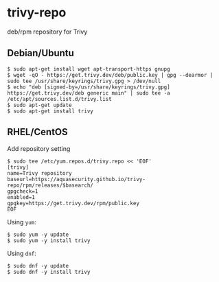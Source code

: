 # trivy-repo
deb/rpm repository for Trivy

## Debian/Ubuntu

```
$ sudo apt-get install wget apt-transport-https gnupg
$ wget -qO - https://get.trivy.dev/deb/public.key | gpg --dearmor | sudo tee /usr/share/keyrings/trivy.gpg > /dev/null
$ echo "deb [signed-by=/usr/share/keyrings/trivy.gpg] https://get.trivy.dev/deb generic main" | sudo tee -a /etc/apt/sources.list.d/trivy.list
$ sudo apt-get update
$ sudo apt-get install trivy
```

## RHEL/CentOS

Add repository setting

```
$ sudo tee /etc/yum.repos.d/trivy.repo << 'EOF'
[trivy]
name=Trivy repository
baseurl=https://aquasecurity.github.io/trivy-repo/rpm/releases/$basearch/
gpgcheck=1
enabled=1
gpgkey=https://get.trivy.dev/rpm/public.key
EOF
```
Using `yum`:
```
$ sudo yum -y update
$ sudo yum -y install trivy
```
Using `dnf`:
```
$ sudo dnf -y update
$ sudo dnf -y install trivy
```